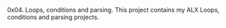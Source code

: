0x04. Loops, conditions and parsing.
This project contains my ALX Loops, conditions and parsing projects.
